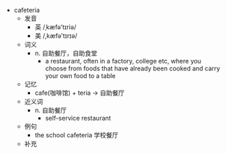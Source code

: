 - cafeteria
  - 发音
    - 英 /ˌkæfə'tɪriə/
    - 美 /,kæfə'tɪrɪə/
  - 词义
    - n. 自助餐厅，自助食堂
      - a restaurant, often in a factory, college etc, where you choose from foods that have already been cooked and carry your own food to a table
  - 记忆
    - cafe(咖啡馆) + teria → 自助餐厅
  - 近义词
    - n. 自助餐厅
      - self-service restaurant
  - 例句
    - the school cafeteria 学校餐厅
  - 补充
